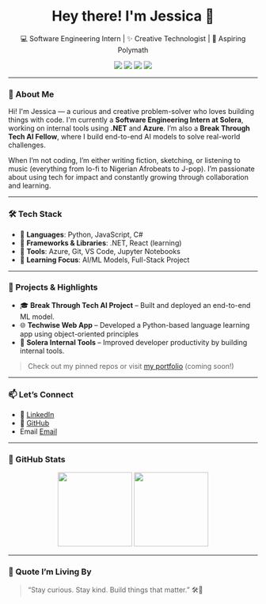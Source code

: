 <h1 align="center">Hey there! I'm Jessica 👋</h1>

<p align="center">
  💻 Software Engineering Intern | ✨ Creative Technologist | 🎨 Aspiring Polymath
</p>

<p align="center">
  <img src="https://img.shields.io/badge/Code-.NET-blue?style=flat-square&logo=.net&logoColor=white"/>
  <img src="https://img.shields.io/badge/AI/ML-BreakThroughTech-blue?style=flat-square&logo=python&logoColor=white"/>
  <img src="https://img.shields.io/badge/Python-Intermediate-blue?style=flat-square&logo=python"/>
  <img src="https://img.shields.io/badge/Currently-LearningML-blue?style=flat-square&logo=openai"/>
</p>

---

### 🌟 About Me

Hi! I'm Jessica — a curious and creative problem-solver who loves building things with code. I'm currently a **Software Engineering Intern at Solera**, working on internal tools using **.NET** and **Azure**. I’m also a **Break Through Tech AI Fellow**, where I build end-to-end AI models to solve real-world challenges.

When I’m not coding, I’m either writing fiction, sketching, or listening to music (everything from lo-fi to Nigerian Afrobeats to J-pop). I’m passionate about using tech for impact and constantly growing through collaboration and learning.

---

### 🛠️ Tech Stack

- 💙 **Languages**: Python, JavaScript, C#
- 💙 **Frameworks & Libraries**: .NET, React (learning)  
- 💙 **Tools**: Azure, Git, VS Code, Jupyter Notebooks  
- 💙 **Learning Focus**: AI/ML Models, Full-Stack Project

---

### 📌 Projects & Highlights

- 🎓 **Break Through Tech AI Project** – Built and deployed an end-to-end ML model.
- 🌐 **Techwise Web App** – Developed a Python-based language learning app using object-oriented principles  
- 🧰 **Solera Internal Tools** – Improved developer productivity by building internal tools.

> Check out my pinned repos or visit [my portfolio](https://your-portfolio-link.com) (coming soon!)

---

### 📫 Let’s Connect

- 💼 [LinkedIn](https://linkedin.com/in/jessica-rita-ochuba)
- 📁 [GitHub](https://github.com/youjessica-rita)
- Email [Email](mailto:ojessicarita@gmail.com)

---

### 🔄 GitHub Stats

<p align="center">
  <img src="https://github-readme-stats.vercel.app/api?username=yourusername&show_icons=true&theme=blueberry&hide_border=true" height="150" />
  <img src="https://github-readme-stats.vercel.app/api/top-langs/?username=yourusername&layout=compact&theme=blueberry&hide_border=true" height="150"/>
</p>

---

### 💭 Quote I’m Living By

> “Stay curious. Stay kind. Build things that matter.” 🛠️💙
